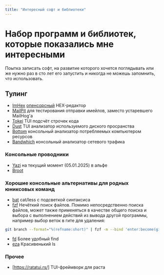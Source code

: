 ```yaml
---
title: "Интересный софт и библиотеки"
---
```


# Набор программ и библиотек, которые показались мне интересными

Поытка записать софт, на развитие которого хочется поглядывать или же нужно раз
в сто лет его запустить и никогда не можешь запомнить, что использовать.

## Тулинг

- [ImHex](https://imhex.werwolv.net/) [опенсорсный](https://github.com/WerWolv/ImHex) HEX-редактор
- [MailPit](https://mailpit.axllent.org/) для тестирования отправки имейлов, заместо устаревшего MailHog'a
- [Tokei](https://github.com/XAMPPRocky/tokei) TUI подсчёт строчек кода
- [Dust](https://github.com/bootandy/dust) TUI анализатор используемого диского просранства
- [Bottom](https://github.com/ClementTsang/bottom) консольный анализатор потребляемых компьютером ресурсов
- [Bandwhich](https://github.com/imsnif/bandwhich) консольный анализатор сетевого трафика

### Консольные проводники

- [Yazi](https://github.com/sxyazi/yazi) на текущий момент (05.01.2025) в альфе
- [Broot](https://dystroy.org/broot/)

### Хорошие консольные альтернативы для родных юниксовых команд

- [bat](https://github.com/sharkdp/bat) cat/less с подсветкой синтаксиса
- [fzf](https://github.com/junegunn/fzf) Нечёткий поиск файлов.
  Помимо непосредственно поиска файлов, может также применяться в качестве общего
  поиска и выбора с выполнением действий из вывода другой программы, например выбор веток в гите для удаления:

```sh
git branch --format="%(refname:short)" | fzf -m --bind 'enter:become(git branch -D {+})'
```

- [fd](https://github.com/sharkdp/fd) Более удобный find
- [eza](https://github.com/eza-community/eza) Красивенький ls

### Прочее

- [https://ratatui.rs/] TUI-фреймворк для раста
